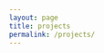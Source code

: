 ```yaml
---
layout: page
title: projects
permalink: /projects/
---
```


 <html>
    <head>
      <style>
	body {
    		padding-left: 33%;
    		padding-right: 33%;
    		margin-left: auto;
    		margin-right: auto;
   		display: block;
    		width: 35%;
	}    
      </style>
      <script src="https://cdn.jsdelivr.net/npm/p5@1.4.1/lib/p5.js"></script>
      <script src="{{ site.baseurl }}/assets/sketch.js"></script>
    </head>
    <body>
      <main>
      </main>
    </body>
  </html>
